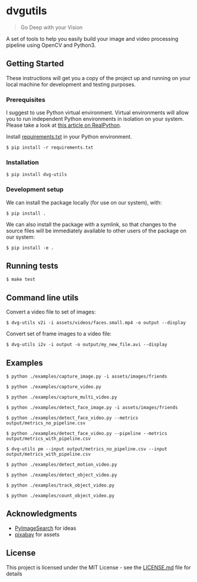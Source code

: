 # dvgutils
> Go Deep with your Vision

A set of tools to help you easily build your image and video processing pipeline using OpenCV and Python3.

## Getting Started

These instructions will get you a copy of the project up and running on your local machine for development and testing purposes.

### Prerequisites

I suggest to use Python virtual environment. Virtual environments will allow you to run independent Python environments in isolation on your system.
Please take a look at [this article on RealPython](https://realpython.com/python-virtual-environments-a-primer/).

Install [requirements.txt](requirements.txt) in your Python environment.

    $ pip install -r requirements.txt

### Installation

    $ pip install dvg-utils
    
### Development setup

We can install the package locally (for use on our system), with:

    $ pip install .
    
We can also install the package with a symlink, so that changes to the source files will be
immediately available to other users of the package on our system:

    $ pip install -e .   

## Running tests

    $ make test
    
## Command line utils

Convert a video file to set of images:

    $ dvg-utils v2i -i assets/videos/faces.small.mp4 -o output --display
    
Convert set of frame images to a video file:

    $ dvg-utils i2v -i output -o output/my_new_file.avi --display
 
## Examples

    $ python ./examples/capture_image.py -i assets/images/friends
    
    $ python ./examples/capture_video.py
    
    $ python ./examples/capture_multi_video.py

    $ python ./examples/detect_face_image.py -i assets/images/friends
    
    $ python ./examples/detect_face_video.py --metrics output/metrics_no_pipeline.csv
    
    $ python ./examples/detect_face_video.py --pipeline --metrics output/metrics_with_pipeline.csv
    
    $ dvg-utils pm --input output/metrics_no_pipeline.csv --input output/metrics_with_pipeline.csv 
    
    $ python ./examples/detect_motion_video.py

    $ python ./examples/detect_object_video.py

    $ python ./examples/track_object_video.py

    $ python ./examples/count_object_video.py

## Acknowledgments

* [PyImageSearch](https://www.pyimagesearch.com/) for ideas
* [pixabay](https://pixabay.com/) for assets

## License

This project is licensed under the MIT License - see the [LICENSE.md](LICENSE.md) file for details
